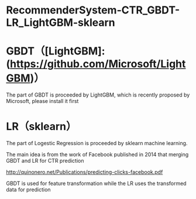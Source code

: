# RecommenderSystem-CTR_GBDT-LR_LightGBM-sklearn

# GBDT（[LightGBM]:(https://github.com/Microsoft/LightGBM)）
The part of GBDT is proceeded by LightGBM, which is recently proposed by Microsoft, please install it first



# LR（sklearn）
The part of Logestic Regression is proceeded by sklearn machine learning.

The main idea is from the work of Facebook published in 2014 that merging GBDT and LR for CTR prediction

http://quinonero.net/Publications/predicting-clicks-facebook.pdf

GBDT is used for feature transformation while the LR uses the transformed data for prediction
